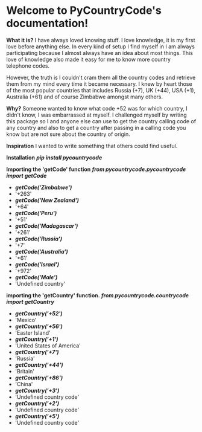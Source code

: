 **Welcome to PyCountryCode's documentation!**
=============================================

**What it is?**
I have always loved knowing stuff. I love knowledge, it is my first love before anything else. In every kind of setup I find myself in I am always participating because I almost always have an idea about most things. This love of knowledge also made it easy for me to know more country telephone codes.

However, the truth is I couldn't cram them all the country codes and retrieve them from my mind every time it became necessary. I knew by heart those of the most popular countries that includes Russia (+7), UK (+44), USA (+1), Australia (+61) and of course Zimbabwe amongst many others.

**Why?**
Someone wanted to know what code +52 was for which country, I didn't know, I was embarrassed at myself. I challenged myself by writing this package so I and anyone else can use to get the country calling code of any country and also to get a country after passing in a calling code you know but are not sure about the country of origin.

**Inspiration**
I wanted to write something that others could find useful.


**Installation**
***pip install pycountrycode***

**Importing the 'getCode' function**
***from pycountrycode.pycountrycode import getCode***

- ***getCode('Zimbabwe')***
- '+263'
- ***getCode('New Zealand')***
- '+64'
- ***getCode('Peru')***
- '+51'
- ***getCode('Madagascar')***
- '+261'
- ***getCode('Russia')***
- '+7'
- ***getCode('Australia')***
- '+61'
- ***getCode('Israel')***
- '+972'
- ***getCode('Male')***
- 'Undefined country'

**importing the 'getCountry' function.**
***from pycountrycode.countrycode import getCountry***

- ***getCountry('+52')***
- 'Mexico'
- ***getCountry('+56')***
- 'Easter Island'
- ***getCountry('+1')***
- 'United States of America'
- ***getCountry('+7')***
- 'Russia'
- ***getCountry('+44')***
- 'Britain'
- ***getCountry('+86')***
- 'China'
- ***getCountry('+3')***
- 'Undefined country code'
- ***getCountry('+2')***
- 'Undefined country code'
- ***getCountry('+5')***
- 'Undefined country code'
